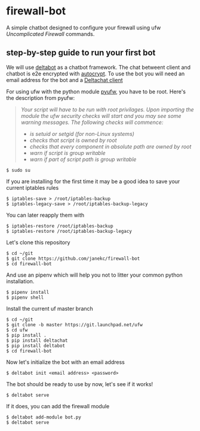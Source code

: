 # firewall-bot
A simple chatbot designed to configure your firewall using ufw *Uncomplicated Firewall* commands.

## step-by-step guide to run your first bot
We will use [deltabot](https://github.com/deltachat-bot/deltabot) as a chatbot framework.
The chat betweent client and chatbot is e2e encrypted with [autocrypt](https://autocrypt.org/).
To use the bot you will need an email address for the bot and a [Deltachat client](https://get.delta.chat/)

For using ufw with the python module [pyufw](https://github.com/5tingray/pyufw), you have to be root.
Here's the description from pyufw:
> *Your script will have to be run with root privilages. Upon importing the module the ufw security checks will start and you may see some warning messages. The following checks will commence:*
>  - *is setuid or setgid (for non-Linux systems)*
>  - *checks that script is owned by root*
>  - *checks that every component in absolute path are owned by root*
>  - *warn if script is group writable*
>  - *warn if part of script path is group writable*
```
$ sudo su
```
If you are installing for the first time it may be a good idea to save your current iptables rules
```
$ iptables-save > /root/iptables-backup
$ iptables-legacy-save > /root/iptables-backup-legacy
```
You can later reapply them with
```
$ iptables-restore /root/iptables-backup
$ iptables-restore /root/iptables-backup-legacy
```
Let's clone this repository
```
$ cd ~/git
$ git clone https://github.com/janekc/firewall-bot
$ cd firewall-bot
```
And use an pipenv which will help you not to litter your common python installation.
```
$ pipenv install
$ pipenv shell
```
Install the current uf master branch
```
$ cd ~/git
$ git clone -b master https://git.launchpad.net/ufw
$ cd ufw
$ pip install .
$ pip install deltachat
$ pip install deltabot
$ cd firewall-bot
```
Now let's initialize the bot with an email address
```
$ deltabot init <email address> <password>
```
The bot should be ready to use by now, let's see if it works!
```
$ deltabot serve
```
If it does, you can add the firewall module
```
$ deltabot add-module bot.py
$ deltabot serve
```
